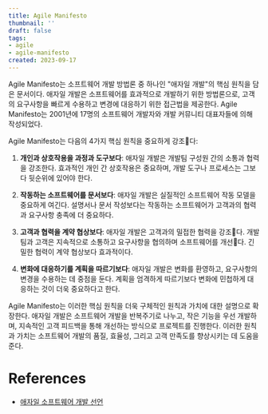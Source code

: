```yaml
---
title: Agile Manifesto
thumbnail: ''
draft: false
tags:
- agile
- agile-manifesto
created: 2023-09-17
---
```


Agile Manifesto는 소프트웨어 개발 방법론 중 하나인 "애자일 개발"의 핵심 원칙을 담은 문서이다. 애자일 개발은 소프트웨어를 효과적으로 개발하기 위한 방법론으로, 고객의 요구사항을 빠르게 수용하고 변경에 대응하기 위한 접근법을 제공한다. Agile Manifesto는 2001년에 17명의 소프트웨어 개발자와 개발 커뮤니티 대표자들에 의해 작성되었다.

Agile Manifesto는 다음의 4가지 핵심 원칙을 중요하게 강조다:

1. **개인과 상호작용을 과정과 도구보다**: 애자일 개발은 개발팀 구성원 간의 소통과 협력을 강조한다. 효과적인 개인 간 상호작용은 중요하며, 개발 도구나 프로세스는 그보다 뒷순위에 있어야 한다.

1. **작동하는 소프트웨어를 문서보다**: 애자일 개발은 실질적인 소프트웨어 작동 모델을 중요하게 여긴다. 설명서나 문서 작성보다는 작동하는 소프트웨어가 고객과의 협력과 요구사항 충족에 더 중요하다.

1. **고객과 협력을 계약 협상보다**: 애자일 개발은 고객과의 밀접한 협력을 강조다. 개발팀과 고객은 지속적으로 소통하고 요구사항을 협의하며 소프트웨어를 개선다. 긴밀한 협력이 계약 협상보다 효과적이다.

1. **변화에 대응하기를 계획을 따르기보다**: 애자일 개발은 변화를 환영하고, 요구사항의 변경을 수용하는 데 중점을 둔다. 계획을 엄격하게 따르기보다 변화에 민첩하게 대응하는 것이 더욱 중요하다고 한다.

Agile Manifesto는 이러한 핵심 원칙을 더욱 구체적인 원칙과 가치에 대한 설명으로 확장한다. 애자일 개발은 소프트웨어 개발을 반복주기로 나누고, 작은 기능을 우선 개발하며, 지속적인 고객 피드백을 통해 개선하는 방식으로 프로젝트를 진행한다. 이러한 원칙과 가치는 소프트웨어 개발의 품질, 효율성, 그리고 고객 만족도를 향상시키는 데 도움을 준다.

# References

* [애자일 소프트웨어 개발 선언](https://agilemanifesto.org/iso/ko/manifesto.html)
